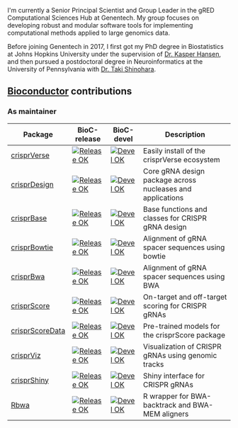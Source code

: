 I'm currently a Senior Principal Scientist and Group Leader in the gRED Computational Sciences Hub at Genentech.
My group focuses on developing robust and modular software tools for implementing computational methods applied to large genomics data. 

Before joining Genentech in 2017, I first got my PhD degree in Biostatistics at Johns Hopkins University under the supervision of [Dr. Kasper Hansen](https://www.hansenlab.org), and then pursued a postdoctoral degree in Neuroinformatics at the University of Pennsylvania with [Dr. Taki Shinohara](https://www.dbeicoe.med.upenn.edu/pennsive).

## [Bioconductor](https://bioconductor.org) contributions

### As maintainer

|Package|BioC-release|BioC-devel|Description
|---|---|---|---|
|[crisprVerse](https://github.com/crisprVerse/crisprVerse)|[![Release OK](https://bioconductor.org/shields/build/release/bioc/crisprVerse.svg)](http://bioconductor.org/checkResults/release/bioc-LATEST/crisprVerse/)|[![Devel OK](https://bioconductor.org/shields/build/devel/bioc/crisprVerse.svg)](http://bioconductor.org/checkResults/devel/bioc-LATEST/crisprVerse/)|Easily install of the crisprVerse ecosystem|
|[crisprDesign](https://github.com/crisprVerse/crisprDesign)|[![Release OK](https://bioconductor.org/shields/build/release/bioc/crisprDesign.svg)](http://bioconductor.org/checkResults/release/bioc-LATEST/crisprDesign/)|[![Devel OK](https://bioconductor.org/shields/build/devel/bioc/crisprDesign.svg)](http://bioconductor.org/checkResults/devel/bioc-LATEST/crisprDesign/)|Core gRNA design package across nucleases and applications|
|[crisprBase](https://github.com/crisprVerse/crisprBase)|[![Release OK](https://bioconductor.org/shields/build/release/bioc/crisprBase.svg)](http://bioconductor.org/checkResults/release/bioc-LATEST/crisprBase/)|[![Devel OK](https://bioconductor.org/shields/build/devel/bioc/crisprBase.svg)](http://bioconductor.org/checkResults/devel/bioc-LATEST/crisprBase/)|Base functions and classes for CRISPR gRNA design|
|[crisprBowtie](https://github.com/crisprVerse/crisprBowtie)|[![Release OK](https://bioconductor.org/shields/build/release/bioc/crisprBowtie.svg)](http://bioconductor.org/checkResults/release/bioc-LATEST/crisprBowtie/)|[![Devel OK](https://bioconductor.org/shields/build/devel/bioc/crisprBowtie.svg)](http://bioconductor.org/checkResults/devel/bioc-LATEST/crisprBowtie/)|Alignment of gRNA spacer sequences using bowtie|
|[crisprBwa](https://github.com/crisprVerse/crisprBwa)|[![Release OK](https://bioconductor.org/shields/build/release/bioc/crisprBwa.svg)](http://bioconductor.org/checkResults/release/bioc-LATEST/crisprBwa/)|[![Devel OK](https://bioconductor.org/shields/build/devel/bioc/crisprBwa.svg)](http://bioconductor.org/checkResults/devel/bioc-LATEST/crisprBwa/)|Alignment of gRNA spacer sequences using BWA|
|[crisprScore](https://github.com/crisprVerse/crisprScore)|[![Release OK](https://bioconductor.org/shields/build/release/bioc/crisprScore.svg)](http://bioconductor.org/checkResults/release/bioc-LATEST/crisprScore/)|[![Devel OK](https://bioconductor.org/shields/build/devel/bioc/crisprScore.svg)](http://bioconductor.org/checkResults/devel/bioc-LATEST/crisprScore/)|On-target and off-target scoring for CRISPR gRNAs|
|[crisprScoreData](https://github.com/crisprVerse/crisprScoreData)|[![Release OK](https://bioconductor.org/shields/build/release/data-experiment/crisprScoreData.svg)](http://bioconductor.org/checkResults/release/data-experiment-LATEST/crisprScoreData/)|[![Devel OK](https://bioconductor.org/shields/build/devel/data-experiment/crisprScoreData.svg)](http://bioconductor.org/checkResults/devel/data-experiment-LATEST/crisprScoreData/)|Pre-trained models for the crisprScore package|
|[crisprViz](https://github.com/crisprVerse/crisprViz)|[![Release OK](https://bioconductor.org/shields/build/release/bioc/crisprViz.svg)](http://bioconductor.org/checkResults/release/bioc-LATEST/crisprViz/)|[![Devel OK](https://bioconductor.org/shields/build/devel/bioc/crisprViz.svg)](http://bioconductor.org/checkResults/devel/bioc-LATEST/crisprViz/)|Visualization of CRISPR gRNAs using genomic tracks |
|[crisprShiny](https://github.com/crisprVerse/crisprShiny)| [![Release OK](https://bioconductor.org/shields/build/release/bioc/crisprShiny.svg)](http://bioconductor.org/checkResults/release/bioc-LATEST/crisprShiny/)| [![Devel OK](https://bioconductor.org/shields/build/devel/bioc/crisprShiny.svg)](http://bioconductor.org/checkResults/devel/bioc-LATEST/crisprShiny/)| Shiny interface for CRISPR gRNAs 
|[Rbwa](https://github.com/crisprVerse/Rbwa)|[![Release OK](https://bioconductor.org/shields/build/release/bioc/Rbwa.svg)](http://bioconductor.org/checkResults/release/bioc-LATEST/Rbwa/)|[![Devel OK](https://bioconductor.org/shields/build/devel/bioc/Rbwa.svg)](http://bioconductor.org/checkResults/devel/bioc-LATEST/Rbwa/)|R wrapper for BWA-backtrack and BWA-MEM aligners|



<!--
**Jfortin1/Jfortin1** is a ✨ _special_ ✨ repository because its `README.md` (this file) appears on your GitHub profile.

Here are some ideas to get you started:

- 🔭 I’m currently working on ...
- 🌱 I’m currently learning ...
- 👯 I’m looking to collaborate on ...
- 🤔 I’m looking for help with ...
- 💬 Ask me about ...
- 📫 How to reach me: ...
- 😄 Pronouns: ...
- ⚡ Fun fact: ...
-->
